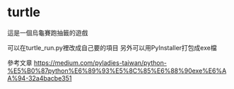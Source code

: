 # turtle
 
這是一個烏龜賽跑抽籤的遊戲




可以在turtle_run.py裡改成自己要的項目
另外可以用PyInstaller打包成exe檔

參考文章
https://medium.com/pyladies-taiwan/python-%E5%B0%87python%E6%89%93%E5%8C%85%E6%88%90exe%E6%AA%94-32a4bacbe351

